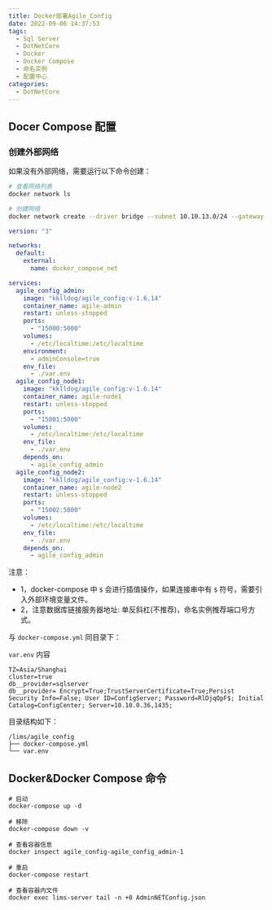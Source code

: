 ```yaml
---
title: Docker部署Agile_Config
date: 2022-09-06 14:37:53
tags:
  - Sql Server
  - DotNetCore
  - Docker
  - Docker Compose
  - 命名实例
  - 配置中心
categories:
  - DotNetCore
---
```


## Docer Compose 配置

### 创建外部网络

如果没有外部网络，需要运行以下命令创建：

```sh
# 查看网络列表
docker network ls

# 创建网络
docker network create --driver bridge --subnet 10.10.13.0/24 --gateway 10.10.13.1 docker_compose_net
```

```yml
version: "3"

networks:
  default:
    external:
      name: docker_compose_net

services:
  agile_config_admin:
    image: "kklldog/agile_config:v-1.6.14"
    container_name: agile-admin
    restart: unless-stopped
    ports:
      - "15000:5000"
    volumes:
      - /etc/localtime:/etc/localtime
    environment:
      - adminConsole=true
    env_file:
      - ./var.env
  agile_config_node1:
    image: "kklldog/agile_config:v-1.6.14"
    container_name: agile-node1
    restart: unless-stopped
    ports:
      - "15001:5000"
    volumes:
      - /etc/localtime:/etc/localtime
    env_file:
      - ./var.env
    depends_on:
      - agile_config_admin
  agile_config_node2:
    image: "kklldog/agile_config:v-1.6.14"
    container_name: agile-node2
    restart: unless-stopped
    ports:
      - "15002:5000"
    volumes:
      - /etc/localtime:/etc/localtime
    env_file:
      - ./var.env
    depends_on:
      - agile_config_admin
```

<!--more-->

注意：

- 1，docker-compose 中 `$` 会进行插值操作，如果连接串中有 `$` 符号，需要引入外部环境变量文件。
- 2，注意数据库链接服务器地址: 单反斜杠(不推荐)，命名实例推荐端口号方式。

与 `docker-compose.yml` 同目录下：

`var.env` 内容

```env_file
TZ=Asia/Shanghai
cluster=true
db__provider=sqlserver
db__provider= Encrypt=True;TrustServerCertificate=True;Persist Security Info=False; User ID=ConfigServer; Password=RlDjqOpF$; Initial Catalog=ConfigCenter; Server=10.10.0.36,1435;
```

目录结构如下：

```shell
/lims/agile_config
├── docker-compose.yml
└── var.env
```

## Docker&Docker Compose 命令

```shell
# 启动
docker-compose up -d

# 移除
docker-compose down -v

# 查看容器信息
docker inspect agile_config-agile_config_admin-1

# 重启
docker-compose restart

# 查看容器内文件
docker exec lims-server tail -n +0 AdminNETConfig.json
```
